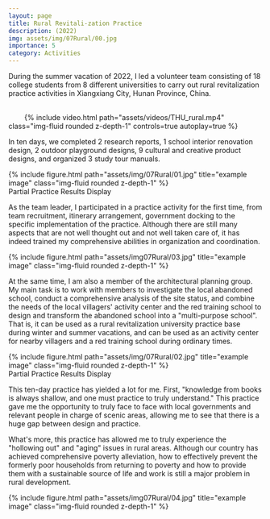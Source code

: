 ```yaml
---
layout: page
title: Rural Revitali-zation Practice
description: (2022) 
img: assets/img/07Rural/00.jpg
importance: 5
category: Activities
---
```


During the summer vacation of 2022, I led a volunteer team consisting of 18 college students from 8 different universities to carry out rural revitalization practice activities in Xiangxiang City, Hunan Province, China.

<div class="row mt-3">
    <div class="col-sm mt-3 mt-md-0">
        {% include video.html path="assets/videos/THU_rural.mp4" class="img-fluid rounded z-depth-1" controls=true autoplay=true %}
    </div>
</div>

In ten days, we completed 2 research reports, 1 school interior renovation design, 2 outdoor playground designs, 9 cultural and creative product designs, and organized 3 study tour manuals.

<div class="row">
    <div class="col-sm mt-3 mt-md-0">
        {% include figure.html path="assets/img/07Rural/01.jpg" title="example image" class="img-fluid rounded z-depth-1" %}
    </div>
</div>
<div class="caption">
    Partial Practice Results Display
</div>

As the team leader, I participated in a practice activity for the first time, from team recruitment, itinerary arrangement, government docking to the specific implementation of the practice. Although there are still many aspects that are not well thought out and not well taken care of, it has indeed trained my comprehensive abilities in organization and coordination.


<div class="row">
    <div class="col-sm mt-3 mt-md-0">
        {% include figure.html path="assets/img07Rural/03.jpg" title="example image" class="img-fluid rounded z-depth-1" %}
    </div>
</div>


At the same time, I am also a member of the architectural planning group. My main task is to work with members to investigate the local abandoned school, conduct a comprehensive analysis of the site status, and combine the needs of the local villagers' activity center and the red training school to design and transform the abandoned school into a "multi-purpose school". That is, it can be used as a rural revitalization university practice base during winter and summer vacations, and can be used as an activity center for nearby villagers and a red training school during ordinary times.

<div class="row">
    <div class="col-sm mt-3 mt-md-0">
        {% include figure.html path="assets/img/07Rural/02.jpg" title="example image" class="img-fluid rounded z-depth-1" %}
    </div>
</div>
<div class="caption">
    Partial Practice Results Display
</div>

This ten-day practice has yielded a lot for me. First, "knowledge from books is always shallow, and one must practice to truly understand." This practice gave me the opportunity to truly face to face with local governments and relevant people in charge of scenic areas, allowing me to see that there is a huge gap between design and practice.

What's more, this practice has allowed me to truly experience the "hollowing out" and "aging" issues in rural areas. Although our country has achieved comprehensive poverty alleviation, how to effectively prevent the formerly poor households from returning to poverty and how to provide them with a sustainable source of life and work is still a major problem in rural development.
<div class="row">
    <div class="col-sm mt-3 mt-md-0">
        {% include figure.html path="assets/img07Rural/04.jpg" title="example image" class="img-fluid rounded z-depth-1" %}
    </div>
</div>